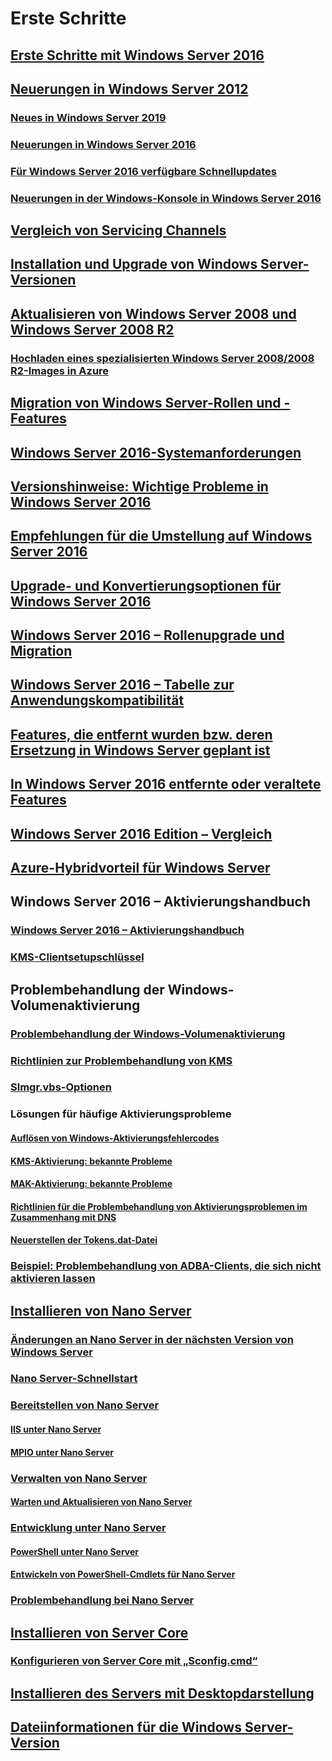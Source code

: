 # Erste Schritte
## [Erste Schritte mit Windows Server 2016](Server-Basics.md)
## [Neuerungen in Windows Server 2012](whats-new-in-windows-server.md)
### [Neues in Windows Server 2019](../get-started-19/whats-new-19.md)
### [Neuerungen in Windows Server 2016](whats-new-in-windows-server-2016.md)
### [Für Windows Server 2016 verfügbare Schnellupdates](express-updates.md)
### [Neuerungen in der Windows-Konsole in Windows Server 2016](whats-new-in-console.md)
## [Vergleich von Servicing Channels](..\get-started-19\servicing-channels-19.md)
## [Installation und Upgrade von Windows Server-Versionen](Installation-and-Upgrade.md)
## [Aktualisieren von Windows Server 2008 und Windows Server 2008 R2](modernize-windows-server-2008.md)
### [Hochladen eines spezialisierten Windows Server 2008/2008 R2-Images in Azure](uploading-specialized-WS08-image-to-azure.md)
## [Migration von Windows Server-Rollen und -Features](Migrate-Roles-and-Features.md)
## [Windows Server 2016-Systemanforderungen](System-Requirements.md)
## [Versionshinweise: Wichtige Probleme in Windows Server 2016](Windows-Server-2016-GA-Release-Notes.md)
## [Empfehlungen für die Umstellung auf Windows Server 2016](Recommendations-moving-to-Server2016.md)
## [Upgrade- und Konvertierungsoptionen für Windows Server 2016](Supported-Upgrade-paths.md)
## [Windows Server 2016 – Rollenupgrade und Migration](Server-Role-Upgradeability-Table.md)
## [Windows Server 2016 – Tabelle zur Anwendungskompatibilität](Server-Application-compatibility.md)
## [Features, die entfernt wurden bzw. deren Ersetzung in Windows Server geplant ist](../get-started-19/removed-features.md)
## [In Windows Server 2016 entfernte oder veraltete Features](Deprecated-Features.md)
## [Windows Server 2016 Edition – Vergleich](2016-Edition-Comparison.md)
## [Azure-Hybridvorteil für Windows Server](azure-hybrid-benefit.md)
## Windows Server 2016 – Aktivierungshandbuch
### [Windows Server 2016 – Aktivierungshandbuch](Server-2016-activation.md)
### [KMS-Clientsetupschlüssel](KMSclientkeys.md)
## Problembehandlung der Windows-Volumenaktivierung
### [Problembehandlung der Windows-Volumenaktivierung](activation-troubleshooting-guide.md)
### [Richtlinien zur Problembehandlung von KMS](activation-troubleshoot-kms-general.md)
### [Slmgr.vbs-Optionen](activation-slmgr-vbs-options.md)
### Lösungen für häufige Aktivierungsprobleme
#### [Auflösen von Windows-Aktivierungsfehlercodes](activation-error-codes.md)
#### [KMS-Aktivierung: bekannte Probleme](activation-troubleshoot-KMS-issues.md)
#### [MAK-Aktivierung: bekannte Probleme](activation-troubleshoot-MAK-issues.md)
#### [Richtlinien für die Problembehandlung von Aktivierungsproblemen im Zusammenhang mit DNS](common-troubleshooting-procedures-kms-dns.md)
#### [Neuerstellen der Tokens.dat-Datei](activation-rebuild-tokens-dat-file.md)
### [Beispiel: Problembehandlung von ADBA-Clients, die sich nicht aktivieren lassen](activation-troubleshoot-adba-clients.md)
## [Installieren von Nano Server](Getting-started-with-Nano-Server.md)
### [Änderungen an Nano Server in der nächsten Version von Windows Server](nano-in-semi-annual-channel.md)
### [Nano Server-Schnellstart](Nano-Server-Quick-start.md)
### [Bereitstellen von Nano Server](Deploy-Nano-Server.md)
#### [IIS unter Nano Server](IIS-on-Nano-Server.md)
#### [MPIO unter Nano Server](MPIO-on-Nano-Server.md)
### [Verwalten von Nano Server](Manage-Nano-Server.md)
#### [Warten und Aktualisieren von Nano Server](Update-Nano-Server.md)
### [Entwicklung unter Nano Server](Developing-on-Nano-Server.md)
#### [PowerShell unter Nano Server](powershell-on-Nano-Server.md)
#### [Entwickeln von PowerShell-Cmdlets für Nano Server](Developing-powershell-Cmdlets-for-Nano-Server.md)
### [Problembehandlung bei Nano Server](Troubleshooting-Nano-Server.md)
## [Installieren von Server Core](Getting-started-with-Server-Core.md)
### [Konfigurieren von Server Core mit „Sconfig.cmd“](Sconfig-on-WS2016.md)
## [Installieren des Servers mit Desktopdarstellung](Getting-started-with-Server-with-Desktop-Experience.md)
## [Dateiinformationen für die Windows Server-Version](windows-server-release-info.md)
